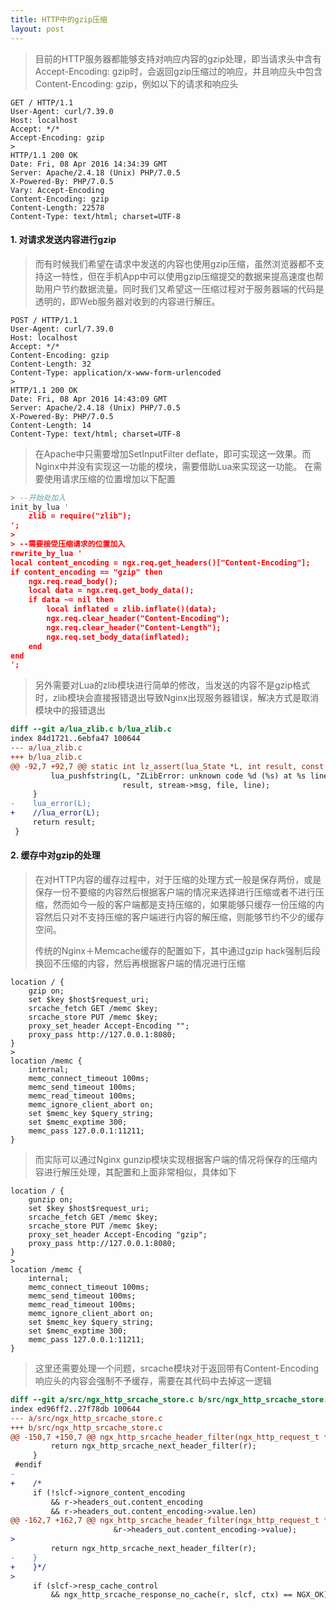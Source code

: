 ```yaml
---
title: HTTP中的gzip压缩
layout: post
---
```


> 目前的HTTP服务器都能够支持对响应内容的gzip处理，即当请求头中含有Accept-Encoding: gzip时，会返回gzip压缩过的响应，并且响应头中包含Content-Encoding: gzip，例如以下的请求和响应头
>
```
GET / HTTP/1.1
User-Agent: curl/7.39.0
Host: localhost
Accept: */*
Accept-Encoding: gzip
>
HTTP/1.1 200 OK
Date: Fri, 08 Apr 2016 14:34:39 GMT
Server: Apache/2.4.18 (Unix) PHP/7.0.5
X-Powered-By: PHP/7.0.5
Vary: Accept-Encoding
Content-Encoding: gzip
Content-Length: 22578
Content-Type: text/html; charset=UTF-8
```

#### 1. 对请求发送内容进行gzip

> 而有时候我们希望在请求中发送的内容也使用gzip压缩，虽然浏览器都不支持这一特性，但在手机App中可以使用gzip压缩提交的数据来提高速度也帮助用户节约数据流量。同时我们又希望这一压缩过程对于服务器端的代码是透明的，即Web服务器对收到的内容进行解压。
>
```
POST / HTTP/1.1
User-Agent: curl/7.39.0
Host: localhost
Accept: */*
Content-Encoding: gzip
Content-Length: 32
Content-Type: application/x-www-form-urlencoded
>
HTTP/1.1 200 OK
Date: Fri, 08 Apr 2016 14:43:09 GMT
Server: Apache/2.4.18 (Unix) PHP/7.0.5
X-Powered-By: PHP/7.0.5
Content-Length: 14
Content-Type: text/html; charset=UTF-8
```
>
> 在Apache中只需要增加SetInputFilter deflate，即可实现这一效果。而Nginx中并没有实现这一功能的模块，需要借助Lua来实现这一功能。
> 在需要使用请求压缩的位置增加以下配置
>
```lua
> --开始处加入
init_by_lua '
	zlib = require("zlib");
';
>
> --需要接受压缩请求的位置加入
rewrite_by_lua '
local content_encoding = ngx.req.get_headers()["Content-Encoding"];
if content_encoding == "gzip" then
    ngx.req.read_body();
    local data = ngx.req.get_body_data();
    if data ~= nil then
        local inflated = zlib.inflate()(data);
        ngx.req.clear_header("Content-Encoding");
        ngx.req.clear_header("Content-Length");
        ngx.req.set_body_data(inflated);
    end
end
';
```
>
> 另外需要对Lua的zlib模块进行简单的修改，当发送的内容不是gzip格式时，zlib模块会直接报错退出导致Nginx出现服务器错误，解决方式是取消模块中的报错退出
>
```diff
diff --git a/lua_zlib.c b/lua_zlib.c
index 84d1721..6ebfa47 100644
--- a/lua_zlib.c
+++ b/lua_zlib.c
@@ -92,7 +92,7 @@ static int lz_assert(lua_State *L, int result, const z_stream* stream, const cha
         lua_pushfstring(L, "ZLibError: unknown code %d (%s) at %s line %d",
                         result, stream->msg, file, line);
     }
-    lua_error(L);
+    //lua_error(L);
     return result;
 }
```

#### 2. 缓存中对gzip的处理
> 
> 在对HTTP内容的缓存过程中，对于压缩的处理方式一般是保存两份，或是保存一份不要缩的内容然后根据客户端的情况来选择进行压缩或者不进行压缩，然而如今一般的客户端都是支持压缩的，如果能够只缓存一份压缩的内容然后只对不支持压缩的客户端进行内容的解压缩，则能够节约不少的缓存空间。
>
> 传统的Nginx＋Memcache缓存的配置如下，其中通过gzip hack强制后段换回不压缩的内容，然后再根据客户端的情况进行压缩
>
```nginx
location / {
	gzip on;
    set $key $host$request_uri;
    srcache_fetch GET /memc $key;
    srcache_store PUT /memc $key;
    proxy_set_header Accept-Encoding "";
    proxy_pass http://127.0.0.1:8080;
}   
>
location /memc {
    internal;
    memc_connect_timeout 100ms;
    memc_send_timeout 100ms;
    memc_read_timeout 100ms;
    memc_ignore_client_abort on; 
    set $memc_key $query_string;
    set $memc_exptime 300;
    memc_pass 127.0.0.1:11211;
}
```
> 而实际可以通过Nginx gunzip模块实现根据客户端的情况将保存的压缩内容进行解压处理，其配置和上面非常相似，具体如下
>
```nginx
location / {
	gunzip on;
    set $key $host$request_uri;
    srcache_fetch GET /memc $key;
    srcache_store PUT /memc $key;
    proxy_set_header Accept-Encoding "gzip";
    proxy_pass http://127.0.0.1:8080;
}   
>
location /memc {
    internal;
    memc_connect_timeout 100ms;
    memc_send_timeout 100ms;
    memc_read_timeout 100ms;
    memc_ignore_client_abort on; 
    set $memc_key $query_string;
    set $memc_exptime 300;
    memc_pass 127.0.0.1:11211;
}
```
>
> 这里还需要处理一个问题，srcache模块对于返回带有Content-Encoding响应头的内容会强制不予缓存，需要在其代码中去掉这一逻辑
>
```diff
diff --git a/src/ngx_http_srcache_store.c b/src/ngx_http_srcache_store.c
index ed96ff2..27f78db 100644
--- a/src/ngx_http_srcache_store.c
+++ b/src/ngx_http_srcache_store.c
@@ -150,7 +150,7 @@ ngx_http_srcache_header_filter(ngx_http_request_t *r)
         return ngx_http_srcache_next_header_filter(r);
     }
 #endif
-
+    /*
     if (!slcf->ignore_content_encoding
         && r->headers_out.content_encoding
         && r->headers_out.content_encoding->value.len)
@@ -162,7 +162,7 @@ ngx_http_srcache_header_filter(ngx_http_request_t *r)
                       &r->headers_out.content_encoding->value);
> 
         return ngx_http_srcache_next_header_filter(r);
-    }
+    }*/
> 
     if (slcf->resp_cache_control
         && ngx_http_srcache_response_no_cache(r, slcf, ctx) == NGX_OK)
```
